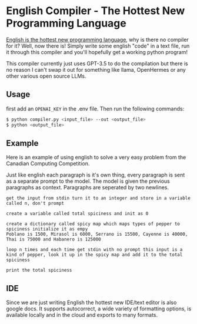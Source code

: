 # English Compiler - The Hottest New Programming Language

[English is the hottest new programming language](https://twitter.com/karpathy/status/1617979122625712128), why is there no compiler for it? Well, now there is! Simply write some english "code" in a text file, run it through this compiler and you'll hopefully get a working python program!

This compiler currently just uses GPT-3.5 to do the compilation but there is no reason I can't swap it out for something like llama, OpenHermes or any other various open source LLMs.

## Usage

first add an `OPENAI_KEY` in the .env file. Then run the following commands:

```bash
$ python compiler.py <input_file> --out <output_file>
$ python <output_file>
```

## Example

Here is an example of using english to solve a very easy problem from the Canadian Computing Competition.

Just like english each paragraph is it's own thing, every paragraph is sent as a separate prompt to the model. The model is given the previous paragraphs as context. Paragraphs are seperated by two newlines.

```english
get the input from stdin turn it to an integer and store in a variable called n, don't prompt

create a variable called total spiciness and init as 0

create a dictionary called spicy map which maps types of pepper to spiciness initialize it as empy
Poblano is 1500, Mirasol is 6000, Serrano is 15500, Cayenne is 40000, Thai is 75000 and Habanero is 125000

loop n times and each time get stdin with no prompt this input is a kind of pepper, look it up in the spicy map and add it to the total spiciness

print the total spiciness
```

## IDE

Since we are just writing English the hottest new IDE/text editor is also google docs. It supports autocorrect, a wide variety of formatting options, is available locally and in the cloud and exports to many formats.
